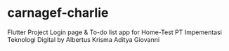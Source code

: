# carnagef-charlie
Flutter Project Login page &amp; To-do list app for Home-Test PT Impementasi Teknologi Digital by Albertus Krisma Aditya Giovanni
